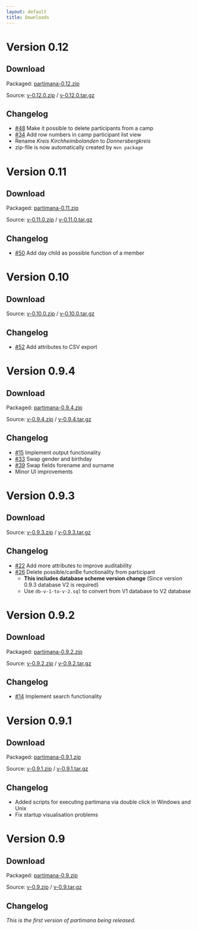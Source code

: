 ```yaml
---
layout: default
title: Downloads
---
```


# Version 0.12
## Download
Packaged: [partimana-0.12.zip](https://github.com/croesch/partimana/releases/download/v-0.12.0/partimana-0.12.0-bin.zip)

Source: [v-0.12.0.zip](https://github.com/croesch/partimana/archive/v-0.12.0.zip) /  [v-0.12.0.tar.gz](https://github.com/croesch/partimana/archive/v-0.12.0.tar.gz)

## Changelog
* [#48](https://github.com/croesch/partimana/issues/48) Make it possible to delete participants from a camp
* [#34](https://github.com/croesch/partimana/issues/34) Add row numbers in camp participant list view
* Rename *Kreis Kirchheimbolanden* to *Donnersbergkreis*
* zip-file is now automatically created by `mvn package`

# Version 0.11
## Download
Packaged: [partimana-0.11.zip](https://github.com/croesch/partimana/releases/download/v-0.11.0/partimana-0.11.zip)

Source: [v-0.11.0.zip](https://github.com/croesch/partimana/archive/v-0.11.0.zip) /  [v-0.11.0.tar.gz](https://github.com/croesch/partimana/archive/v-0.11.0.tar.gz)

## Changelog
* [#50](https://github.com/croesch/partimana/issues/50) Add day child as possible function of a member


# Version 0.10
## Download
Source: [v-0.10.0.zip](https://github.com/croesch/partimana/archive/v-0.10.0.zip) /  [v-0.10.0.tar.gz](https://github.com/croesch/partimana/archive/v-0.10.0.tar.gz)

## Changelog
* [#52](https://github.com/croesch/partimana/issues/52) Add attributes to CSV export


# Version 0.9.4
## Download
Packaged: [partimana-0.9.4.zip](https://github.com/croesch/partimana/releases/download/v-0.9.4/partimana-0.9.4.zip)

Source: [v-0.9.4.zip](https://github.com/croesch/partimana/archive/v-0.9.4.zip) /  [v-0.9.4.tar.gz](https://github.com/croesch/partimana/archive/v-0.9.4.tar.gz)

## Changelog
* [#15](https://github.com/croesch/partimana/issues/15) Implement output functionality
* [#33](https://github.com/croesch/partimana/issues/33) Swap gender and birthday
* [#39](https://github.com/croesch/partimana/issues/39) Swap fields forename and surname
* Minor UI improvements


# Version 0.9.3
## Download
Source: [v-0.9.3.zip](https://github.com/croesch/partimana/archive/v-0.9.3.zip) / [v-0.9.3.tar.gz](https://github.com/croesch/partimana/archive/v-0.9.3.tar.gz)

## Changelog
* [#22](https://github.com/croesch/partimana/issues/22) Add more attributes to improve auditability
* [#26](https://github.com/croesch/partimana/issues/26) Delete possible/canBe functionality from participant
  * __This includes database scheme version change__ (Since version 0.9.3 database V2 is required)
  * Use `db-v-1-to-v-2.sql` to convert from V1 database to V2 database

# Version 0.9.2
## Download
Packaged: [partimana-0.9.2.zip](https://github.com/croesch/partimana/releases/download/v-0.9.2/partimana-0.9.2.zip)

Source: [v-0.9.2.zip](https://github.com/croesch/partimana/archive/v-0.9.2.zip) /  [v-0.9.2.tar.gz](https://github.com/croesch/partimana/archive/v-0.9.2.tar.gz)

## Changelog
* [#14](https://github.com/croesch/partimana/issues/14) Implement search functionality


# Version 0.9.1
## Download
Packaged: [partimana-0.9.1.zip](https://github.com/croesch/partimana/releases/download/v-0.9.1/partimana-0.9.1.zip)

Source: [v-0.9.1.zip](https://github.com/croesch/partimana/archive/v-0.9.1.zip) /  [v-0.9.1.tar.gz](https://github.com/croesch/partimana/archive/v-0.9.1.tar.gz)

## Changelog
* Added scripts for executing partimana via double click in Windows and Unix
* Fix startup visualisation problems


# Version 0.9
## Download
Packaged: [partimana-0.9.zip](https://github.com/croesch/partimana/releases/download/v-0.9/partimana-0.9.zip)

Source: [v-0.9.zip](https://github.com/croesch/partimana/archive/v-0.9.zip) /  [v-0.9.tar.gz](https://github.com/croesch/partimana/archive/v-0.9.tar.gz)

## Changelog
*This is the first version of partimana being released.*
